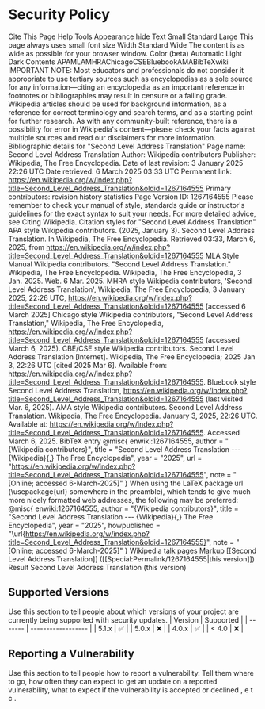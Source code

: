# Security Policy
Cite This Page
Help
Tools
Appearance hide
Text
Small
Standard
Large
This page always uses small font size
Width
Standard
Wide
The content is as wide as possible for your browser window.
Color (beta)
Automatic
Light
Dark
Contents
APAMLAMHRAChicagoCSEBluebookAMABibTeXwiki
IMPORTANT NOTE: Most educators and professionals do not consider it appropriate to use tertiary sources such as encyclopedias as a sole source for any information—citing an encyclopedia as an important reference in footnotes or bibliographies may result in censure or a failing grade. Wikipedia articles should be used for background information, as a reference for correct terminology and search terms, and as a starting point for further research.
As with any community-built reference, there is a possibility for error in Wikipedia's content—please check your facts against multiple sources and read our disclaimers for more information.
Bibliographic details for "Second Level Address Translation"
Page name: Second Level Address Translation
Author: Wikipedia contributors
Publisher: Wikipedia, The Free Encyclopedia.
Date of last revision: 3 January 2025 22:26 UTC
Date retrieved: 6 March 2025 03:33 UTC
Permanent link: https://en.wikipedia.org/w/index.php?title=Second_Level_Address_Translation&oldid=1267164555
Primary contributors: revision history statistics
Page Version ID: 1267164555
Please remember to check your manual of style, standards guide or instructor's guidelines for the exact syntax to suit your needs. For more detailed advice, see Citing Wikipedia.
Citation styles for "Second Level Address Translation"
APA style
Wikipedia contributors. (2025, January 3). Second Level Address Translation. In Wikipedia, The Free Encyclopedia. Retrieved 03:33, March 6, 2025, from https://en.wikipedia.org/w/index.php?title=Second_Level_Address_Translation&oldid=1267164555
MLA Style Manual
Wikipedia contributors. "Second Level Address Translation." Wikipedia, The Free Encyclopedia. Wikipedia, The Free Encyclopedia, 3 Jan. 2025. Web. 6 Mar. 2025.
MHRA style
Wikipedia contributors, 'Second Level Address Translation', Wikipedia, The Free Encyclopedia, 3 January 2025, 22:26 UTC, <https://en.wikipedia.org/w/index.php?title=Second_Level_Address_Translation&oldid=1267164555> [accessed 6 March 2025]
Chicago style
Wikipedia contributors, "Second Level Address Translation," Wikipedia, The Free Encyclopedia, https://en.wikipedia.org/w/index.php?title=Second_Level_Address_Translation&oldid=1267164555 (accessed March 6, 2025).
CBE/CSE style
Wikipedia contributors. Second Level Address Translation [Internet]. Wikipedia, The Free Encyclopedia; 2025 Jan 3, 22:26 UTC [cited 2025 Mar 6]. Available from: https://en.wikipedia.org/w/index.php?title=Second_Level_Address_Translation&oldid=1267164555.
Bluebook style
Second Level Address Translation, https://en.wikipedia.org/w/index.php?title=Second_Level_Address_Translation&oldid=1267164555 (last visited Mar. 6, 2025).
AMA style
Wikipedia contributors. Second Level Address Translation. Wikipedia, The Free Encyclopedia. January 3, 2025, 22:26 UTC. Available at: https://en.wikipedia.org/w/index.php?title=Second_Level_Address_Translation&oldid=1267164555. Accessed March 6, 2025.
BibTeX entry
  @misc{ enwiki:1267164555,
    author = "{Wikipedia contributors}",
    title = "Second Level Address Translation --- {Wikipedia}{,} The Free Encyclopedia",
    year = "2025",
    url = "https://en.wikipedia.org/w/index.php?title=Second_Level_Address_Translation&oldid=1267164555",
    note = "[Online; accessed 6-March-2025]"
  }
When using the LaTeX package url (\usepackage{url} somewhere in the preamble), which tends to give much more nicely formatted web addresses, the following may be preferred:
@misc{ enwiki:1267164555,
    author = "{Wikipedia contributors}",
    title = "Second Level Address Translation --- {Wikipedia}{,} The Free Encyclopedia",
    year = "2025",
    howpublished = "\url{https://en.wikipedia.org/w/index.php?title=Second_Level_Address_Translation&oldid=1267164555}",
    note = "[Online; accessed 6-March-2025]"
  }
Wikipedia talk pages
Markup
[[Second Level Address Translation]] ([[Special:Permalink/1267164555|this version]])
Result
Second Level Address Translation (this version)
## Supported Versions
Use this section to tell people about which versions of your project are
currently being supported with security updates.
| Version | Supported          |
| ------- | ------------------ |
| 5.1.x   | :white_check_mark: |
| 5.0.x   | :x:                |
| 4.0.x   | :white_check_mark: |
| < 4.0   | :x:                |
## Reporting a Vulnerability
Use this section to tell people how to report a vulnerability.
Tell them where to go, how often they can expect to get an update on a
reported vulnerability, what to expect if the vulnerability is accepted or
declined
,
e
t
c
.
